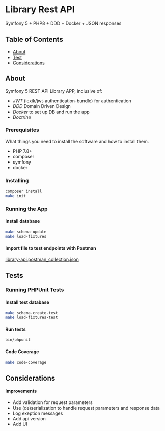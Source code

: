 # Library Rest API

Symfony 5 + PHP8 + DDD + Docker + JSON responses 


## Table of Contents
+ [About](#about)
+ [Test](#test)
+ [Considerations](#considerations)



## About <a name = "about"></a>
Symfony 5 REST API Library APP, inclusive of:

- *JWT* (lexik/jwt-authentication-bundle) for authentication
- *DDD* Domain Driven Design
- *Docker* to set up DB and run the app
- *Doctrine*

### Prerequisites

What things you need to install the software and how to install them.
- PHP 7.8+
- composer
- symfony
- docker

### Installing

```bash
composer install
make init
```

### Running the App

#### Install database
```bash
make schema-update
make load-fixtures
```

#### Import file to test endpoints with Postman

[library-api.postman_collection.json](docs/postman/library-api.postman_collection.json)

## Tests <a name = "test"></a>

### Running PHPUnit Tests

#### Install test database
```bash
make schema-create-test
make load-fixtures-test
```
#### Run tests
```bash
bin/phpunit
```

#### Code Coverage
```bash
make code-coverage
```

## Considerations <a name = "considerations"></a>

#### Improvements
- Add validation for request parameters
- Use (de)serialization to handle request parameters and response data
- Log exeption messages
- Add api version
- Add UI
